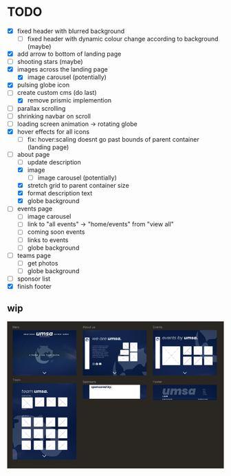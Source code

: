 # TODO
- [x] fixed header with blurred background
  - [ ] fixed header with dynamic colour change according to background (maybe)
- [x] add arrow to bottom of landing page
- [ ] shooting stars (maybe)
- [x] images across the landing page
  - [x] image carousel (potentially)
- [x] pulsing globe icon
- [ ] create custom cms (do last)
  - [x] remove prismic implemention
- [ ] parallax scrolling
- [ ] shrinking navbar on scroll
- [ ] loading screen animation -> rotating globe
- [x] hover effects for all icons
  - [ ] fix: hover:scaling doesnt go past bounds of parent container (landing page)
- [ ] about page
  - [ ] update description
  - [x] image 
    - [ ] image carousel (potentially)
  - [x] stretch grid to parent container size
  - [x] format description text
  - [x] globe background
- [ ] events page
  - [ ] image carousel
  - [ ] link to "all events" -> "home/events" from "view all"
  - [ ] coming soon events 
  - [ ] links to events
  - [ ] globe background
- [ ] teams page
  - [ ] get photos
  - [ ] globe background
- [ ] sponsor list
- [x] finish footer

## wip

![umsa wip](umsa-wip.jpg)
